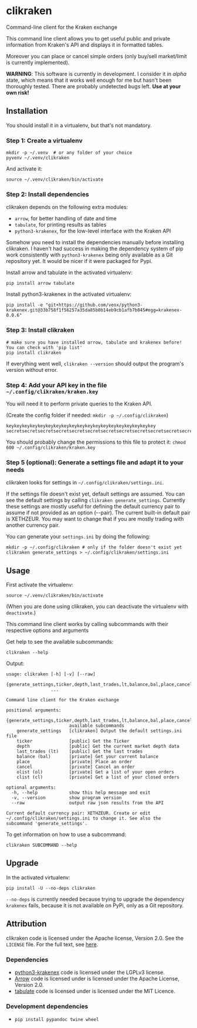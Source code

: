 # clikraken

Command-line client for the Kraken exchange

This command line client allows you to get useful public and private information
from Kraken's API and displays it in formatted tables.

Moreover you can place or cancel simple orders
(only buy/sell market/limit is currently implemented).

**WARNING**: This software is currently in development.
I consider it in _alpha_ state, which means that it works well enough for me but hasn't been thoroughly tested.
There are probably undetected bugs left. **Use at your own risk!**

## Installation

You should install it in a virtualenv, but that's not mandatory.

### Step 1: Create a virtualenv

```
mkdir -p ~/.venv  # or any folder of your choice
pyvenv ~/.venv/clikraken
```

And activate it:

```
source ~/.venv/clikraken/bin/activate
```

### Step 2: Install dependencies

clikraken depends on the following extra modules:

* `arrow`, for better handling of date and time
* `tabulate`, for printing results as tables
* `python3-krakenex`, for the low-level interface with the Kraken API

Somehow you need to install the dependencies manually before installing clikraken. I haven't had success in making the dependency system of pip work consistently with `python3-krakenex` being only available as a Git repository yet. It would be nicer if it were packaged for Pypi.

Install arrow and tabulate in the activated virtualenv:

```
pip install arrow tabulate
```

Install python3-krakenex in the activated virtualenv:

```
pip install -e "git+https://github.com/veox/python3-krakenex.git@33b758f1f56257a35da85b0b14eb9cb1afb7b045#egg=krakenex-0.0.6"
```

### Step 3: Install clikraken

```
# make sure you have installed arrow, tabulate and krakenex before! You can check with 'pip list'
pip install clikraken
```

If everything went well, `clikraken --version` should output the program's version without error.

### Step 4: Add your API key in the file `~/.config/clikraken/kraken.key`

You will need it to perform private queries to the Kraken API.

(Create the config folder if needed: `mkdir -p ~/.config/clikraken`)

```
keykeykeykeykeykeykeykeykeykeykeykeykeykeykeykeykeykeykey
secretsecretsecretsecretsecretsecretsecretsecretsecretsecretsecretsecretsecretsecretsecret
```

You should probably change the permissions to this file to protect it: `chmod 600 ~/.config/clikraken/kraken.key`

### Step 5 (optional): Generate a settings file and adapt it to your needs

clikraken looks for settings in `~/.config/clikraken/settings.ini`. 

If the settings file doesn't exist yet, default settings are assumed. You can see the default settings by calling `clikraken generate_settings`. Currently these settings are mostly useful for defining the default currency pair to assume if not provided as an option (--pair). The current built-in default pair is XETHZEUR. You may want to change that if you are mostly trading with another currency pair.

You can generate your `settings.ini` by doing the following:

```
mkdir -p ~/.config/clikraken # only if the folder doesn't exist yet
clikraken generate_settings > ~/.config/clikraken/settings.ini
```

## Usage

First activate the virtualenv:

```
source ~/.venv/clikraken/bin/activate
```

(When you are done using clikraken, you can deactivate the virtualenv with `deactivate`.)

This command line client works by calling subcommands with their respective options and arguments

Get help to see the available subcommands:

```
clikraken --help
```

Output:

```
usage: clikraken [-h] [-v] [--raw]
                 {generate_settings,ticker,depth,last_trades,lt,balance,bal,place,cancel,olist,ol,clist,cl}
                 ...

Command line client for the Kraken exchange

positional arguments:
  {generate_settings,ticker,depth,last_trades,lt,balance,bal,place,cancel,olist,ol,clist,cl}
                        available subcommands
    generate_settings   [clikraken] Output the default settings.ini file
    ticker              [public] Get the Ticker
    depth               [public] Get the current market depth data
    last_trades (lt)    [public] Get the last trades
    balance (bal)       [private] Get your current balance
    place               [private] Place an order
    cancel              [private] Cancel an order
    olist (ol)          [private] Get a list of your open orders
    clist (cl)          [private] Get a list of your closed orders

optional arguments:
  -h, --help            show this help message and exit
  -v, --version         show program version
  --raw                 output raw json results from the API

Current default currency pair: XETHZEUR. Create or edit
~/.config/clikraken/settings.ini to change it. See also the
subcommand 'generate_settings'.
```

To get information on how to use a subcommand:

```
clikraken SUBCOMMAND --help
```

## Upgrade

In the activated virtualenv:

```
pip install -U --no-deps clikraken
```

`--no-deps` is currently needed because trying to upgrade the dependency `krakenex` fails, because it is not available on PyPi, only as a Git repository.

## Attribution

clikraken code is licensed under the Apache license, Version 2.0.
See the `LICENSE` file. For the full text, see [here][corelicense].

### Dependencies

* [python3-krakenex][python3-krakenex] code is licensed under the LGPLv3 license.
* [Arrow][arrow-license] code is licensed under is licensed under the Apache License, Version 2.0.
* [tabulate][tabulate-license] code is licensed under is licensed under the MIT Licence.

### Development dependencies

* `pip install pypandoc twine wheel`

[corelicense]: https://www.apache.org/licenses/LICENSE-2.0
[python3-krakenex]: https://github.com/veox/python3-krakenex
[arrow-license]: https://github.com/crsmithdev/arrow/blob/master/LICENSE
[tabulate-license]: https://pypi.python.org/pypi/tabulate
